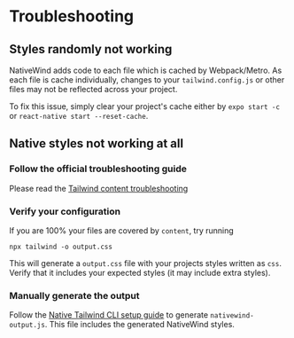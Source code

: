 # Troubleshooting

## Styles randomly not working

NativeWind adds code to each file which is cached by Webpack/Metro. As each file is cache individually, changes to your `tailwind.config.js` or other files may not be reflected across your project.

To fix this issue, simply clear your project's cache either by `expo start -c` or `react-native start --reset-cache`.

## Native styles not working at all

### Follow the official troubleshooting guide

Please read the [Tailwind content troubleshooting](https://tailwindcss.com/docs/content-configuration#classes-aren-t-generated)

### Verify your configuration

If you are 100% your files are covered by `content`, try running

`npx tailwind -o output.css`

This will generate a `output.css` file with your projects styles written as `css`. Verify that it includes your expected styles (it may include extra styles).

### Manually generate the output

Follow the [Native Tailwind CLI setup guide](https://www.nativewind.dev/guides/cli-native#native) to generate `nativewind-output.js`. This file includes the generated NativeWind styles.
